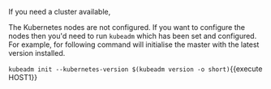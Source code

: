 If you need a cluster available, 

The Kubernetes nodes are not configured. If you want to configure the nodes then you'd need to run `kubeadm` which has been set and configured. For example, for following command will initialise the master with the latest version installed.

`kubeadm init --kubernetes-version $(kubeadm version -o short)`{{execute HOST1}}
